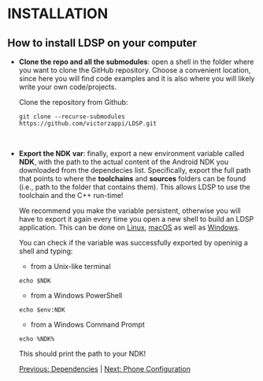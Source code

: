 # INSTALLATION
## How to install LDSP on your computer

- **Clone the repo and all the submodules**: open a shell in the folder where you want to clone the GitHub repository. Choose a convenient location, since here you will find code examples and it is also where you will likely write your own code/projects.

  Clone the repository from Github:
  ```console
  git clone --recurse-submodules https://github.com/victorzappi/LDSP.git
  ```
<br>

- **Export the NDK var**: finally, export a new environment variable called **NDK**, with the path to the actual content of the Android NDK you downloaded from the dependecies list. Specifically, export the full path that points to where the **toolchains** and **sources** folders can be found (i.e., path to the folder that contains them). This allows LDSP to use the toolchain and the C++ run-time!

    We recommend you make the variable persistent, otherwise you will have to export it again every time you open a new shell to build an LDSP application. This can be done on [Linux](https://stackoverflow.com/a/13046663), [macOS](https://www.architectryan.com/2012/10/02/add-to-the-path-on-mac-os-x-mountain-lion/#.Uydjga1dXDg) as well as [Windows](https://stackoverflow.com/a/44272417).

    You can check if the variable was successfully exported by openinig a shell and typing:

    - from a Unix-like terminal
    ```console
    echo $NDK
    ```

    - from a Windows PowerShell
    ```console
    echo $env:NDK
    ```

    - from a Windows Command Prompt
    ```console
    echo %NDK%
    ```


  This should print the path to your NDK!

  
  [Previous: Dependencies](1_dependencies.md) | [Next: Phone Configuration](3_phone_config.md)
